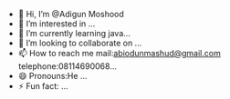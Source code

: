 - 👋 Hi, I’m @Adigun Moshood
- 👀 I’m interested in ...
- 🌱 I’m currently learning java...
- 💞️ I’m looking to collaborate on ...
- 📫 How to reach me mail:abiodunmashud@gmail.com telephone:08114690068...
- 😄 Pronouns:He ...
- ⚡ Fun fact: ...

<!---
Abidem09/Abidem09 is a ✨ special ✨ repository because its `README.md` (this file) appears on your GitHub profile.
You can click the Preview link to take a look at your changes.
--->

